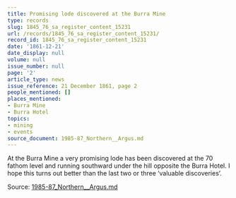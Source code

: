 ```yaml
---
title: Promising lode discovered at the Burra Mine
type: records
slug: 1845_76_sa_register_content_15231
url: /records/1845_76_sa_register_content_15231/
record_id: 1845_76_sa_register_content_15231
date: '1861-12-21'
date_display: null
volume: null
issue_number: null
page: '2'
article_type: news
issue_reference: 21 December 1861, page 2
people_mentioned: []
places_mentioned:
- Burra Mine
- Burra Hotel
topics:
- mining
- events
source_document: 1985-87_Northern__Argus.md
---
```


At the Burra Mine a very promising lode has been discovered at the 70 fathom level and running southward under the hill opposite the Burra Hotel.  I hope this turns out better than the last two or three ‘valuable discoveries’.

Source: [1985-87_Northern__Argus.md](/downloads/markdown/1985-87_Northern__Argus.md)
